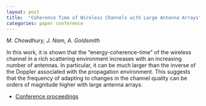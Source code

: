 ```yaml
---
layout: post
title:  "Coherence Time of Wireless Channels with Large Antenna Arrays"
categories: paper conference
---
```

_M. Chowdhury, J. Nam, A. Goldsmith_

<!--more-->
 In this work, it is shown that the “energy-coherence-time” of the wireless channel in a rich scattering environment increases with an increasing number of antennas.  In particular, it can be much larger than the inverse of the Doppler associated with the propagation environment.  This suggests that the frequency of adapting to changes in the channel quality can be orders of magnitude higher with large antenna arrays.

- [Conference proceedings](https://ieeexplore.ieee.org/document/7925737)
